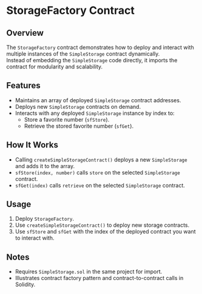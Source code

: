 # StorageFactory Contract

## Overview

The `StorageFactory` contract demonstrates how to deploy and interact with multiple instances of the `SimpleStorage` contract dynamically.  
Instead of embedding the `SimpleStorage` code directly, it imports the contract for modularity and scalability.

## Features

- Maintains an array of deployed `SimpleStorage` contract addresses.
- Deploys new `SimpleStorage` contracts on demand.
- Interacts with any deployed `SimpleStorage` instance by index to:
  - Store a favorite number (`sfStore`).
  - Retrieve the stored favorite number (`sfGet`).

## How It Works

- Calling `createSimpleStorageContract()` deploys a new `SimpleStorage` and adds it to the array.
- `sfStore(index, number)` calls `store` on the selected `SimpleStorage` contract.
- `sfGet(index)` calls `retrieve` on the selected `SimpleStorage` contract.

## Usage

1. Deploy `StorageFactory`.
2. Use `createSimpleStorageContract()` to deploy new storage contracts.
3. Use `sfStore` and `sfGet` with the index of the deployed contract you want to interact with.

## Notes

- Requires `SimpleStorage.sol` in the same project for import.
- Illustrates contract factory pattern and contract-to-contract calls in Solidity.
